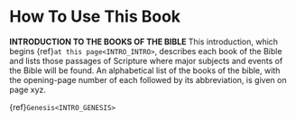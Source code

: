 # How To Use This Book

**INTRODUCTION TO THE BOOKS OF THE BIBLE** This introduction, which begins {ref}`at this page<INTRO_INTRO>`, describes each book of the Bible and lists those passages of Scripture where major subjects and events of the Bible will be found. An alphabetical list of the books of the bible, with the opening-page number of each followed by its abbreviation, is given on page xyz.


{ref}`Genesis<INTRO_GENESIS>`